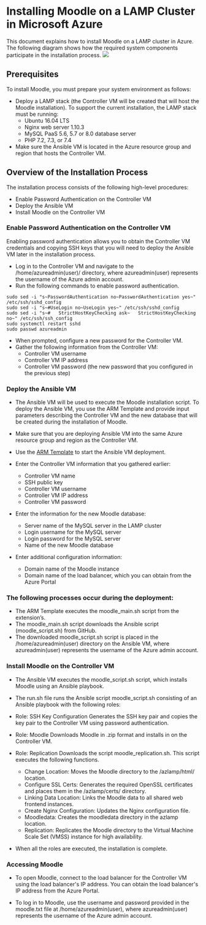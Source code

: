 # Installing Moodle on a LAMP Cluster in Microsoft Azure

This document explains how to install Moodle on a LAMP cluster in Azure. 
The following diagram shows how the required system components participate in the installation process.
![](https://github.com/krishnaitalent/LAMP/blob/lamp_docmentation/images/Moodle_Flow_Diagram.png)

## Prerequisites
To install Moodle, you must prepare your system environment as follows:
- Deploy a LAMP stack (the Controller VM will be created that will host the Moodle installation). To support the current installation, the LAMP stack must be running:
	*	Ubuntu 16.04 LTS
	*	Nginx web server 1.10.3
	*	MySQL PaaS 5.6, 5.7 or 8.0 database server
	*	PHP 7.2, 7.3, or 7.4 
- Make sure the Ansible VM is located in the Azure resource group and region that hosts the Controller VM.

## Overview of the Installation Process

The installation process consists of the following high-level procedures:

- Enable Password Authentication on the Controller VM
- Deploy the Ansible VM
- Install Moodle on the Controller VM

### Enable Password Authentication on the Controller VM

Enabling password authentication allows you to obtain the Controller VM credentials and copying SSH keys that you will need to deploy the Ansible VM later in the installation process. 

- Log in to the Controller VM and navigate to the /home/azureadmin(user)/ directory, where azureadmin(user) represents the username of the Azure admin account.
- Run the following commands to enable password authentication.
```
sudo sed -i "s~PasswordAuthentication no~PasswordAuthentication yes~" /etc/ssh/sshd_config
sudo sed -i "s~#UseLogin no~UseLogin yes~" /etc/ssh/sshd_config
sudo sed -i "s~#   StrictHostKeyChecking ask~   StrictHostKeyChecking no~" /etc/ssh/ssh_config
sudo systemctl restart sshd
sudo passwd azureadmin
```
- When prompted, configure a new password for the Controller VM.
- Gather the following information from the Controller VM: 
	*	Controller VM username
	*	Controller VM IP address
	*	Controller VM password (the new password that you configured in the previous step)


### Deploy the Ansible VM

- The Ansible VM will be used to execute the Moodle installation script. To deploy the Ansible VM, you use the ARM Template and provide input parameters describing the Controller VM and the new database that will be created during the installation of Moodle.
	
- Make sure that you are deploying Ansible VM into the same Azure resource group and region as the Controller VM.
- Use the [ARM Template](https://portal.azure.com/#create/Microsoft.Template/uri/https%3A%2F%2Fraw.githubusercontent.com%2Fummadisudhakar%2FLAMP%2Fansible_playbook_mat32%2Fansibledeploy-moodle.json) to start the Ansible VM deployment.
- Enter the Controller VM information that you gathered earlier:
	*	Controller VM name
	*	SSH public key
	*	Controller VM username
	*	Controller VM IP address
	*	Controller VM password
- Enter the information for the new Moodle database:
	*	Server name of the MySQL server in the LAMP cluster
	*	Login username for the MySQL server
	*	Login password for the MySQL server
	*	Name of the new Moodle database
- Enter additional configuration information:
	*	Domain name of the Moodle instance
	*	Domain name of the load balancer, which you can obtain from the Azure Portal

### The following processes occur during the deployment:

- The ARM Template executes the moodle_main.sh script from the extension’s.
- The moodle_main.sh script downloads the Ansible script (moodle_script.sh) from GitHub.
- The downloaded moodle_script.sh script is placed in the /home/azureadmin(user) directory on the Ansible VM, where azureadmin(user) represents the username of the Azure admin account.

### Install Moodle on the Controller VM

- The Ansible VM executes the moodle_script.sh script, which installs Moodle using an Ansible playbook.

- The run.sh file runs the Ansible script moodle_script.sh consisting of an Ansible playbook with the following roles:

- Role: SSH Key Configuration 
	Generates the SSH key pair and copies the key pair to the Controller VM using password authentication.
- Role: Moodle 
	Downloads Moodle in .zip format and installs in on the Controller VM.
- Role: Replication
	Downloads the script moodle_replication.sh. This script executes the following functions.
	*	Change Location: Moves the Moodle directory to the /azlamp/html/ location.
	*	Configure SSL Certs: Generates the required OpenSSL certificates and places them in the /azlamp/certs/ directory.
	*	Linking Data Location: Links the Moodle data to all shared web frontend instances.
	*	Create Nginx Configuration: Updates the Nginx configuration file.
	*	Moodledata: Creates the moodledata directory in the azlamp location.
	*	Replication: Replicates the Moodle directory to the Virtual Machine Scale Set (VMSS) instance for high availability.

- When all the roles are executed, the installation is complete.

### Accessing Moodle

- To open Moodle, connect to the load balancer for the Controller VM using the load balancer's IP address. You can obtain the load balancer's IP address from the Azure Portal.

- To log in to Moodle, use the username and password provided in the moodle.txt file at /home/azureadmin(user), where azureadmin(user) represents the username of the Azure admin account.
